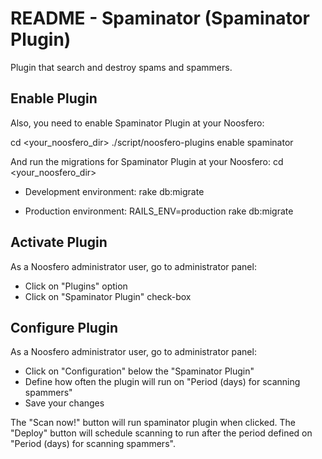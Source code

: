 README - Spaminator (Spaminator Plugin)
=======================================

Plugin that search and destroy spams and spammers.


Enable Plugin
-------------

Also, you need to enable Spaminator Plugin at your Noosfero:

cd <your_noosfero_dir>
./script/noosfero-plugins enable spaminator

And run the migrations for Spaminator Plugin at your Noosfero:
cd <your_noosfero_dir>

- Development environment:
rake db:migrate

- Production environment:
RAILS_ENV=production rake db:migrate


Activate Plugin
-------------

As a Noosfero administrator user, go to administrator panel:

- Click on "Plugins" option
- Click on "Spaminator Plugin" check-box

Configure Plugin
----------------

As a Noosfero administrator user, go to administrator panel:

- Click on "Configuration" below the "Spaminator Plugin"
- Define how often the plugin will run on "Period (days) for scanning spammers"
- Save your changes

The "Scan now!" button will run spaminator plugin when clicked.
The "Deploy" button will schedule scanning to run after the period
defined on "Period (days) for scanning spammers".
